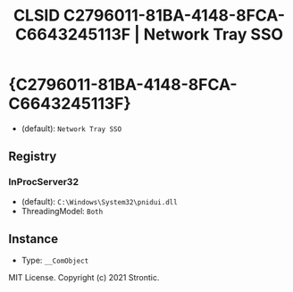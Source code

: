 ﻿---
title: "CLSID C2796011-81BA-4148-8FCA-C6643245113F | Network Tray SSO"
excerpt: What is COM-Object CLSID C2796011-81BA-4148-8FCA-C6643245113F?
---

# {C2796011-81BA-4148-8FCA-C6643245113F}

* (default): `Network Tray SSO`

## Registry


### InProcServer32

* (default): `C:\Windows\System32\pnidui.dll`
* ThreadingModel: `Both`

## Instance

* Type: `__ComObject`

MIT License. Copyright (c) 2021 Strontic.


